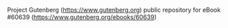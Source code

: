 Project Gutenberg (https://www.gutenberg.org) public repository for eBook #60639 (https://www.gutenberg.org/ebooks/60639)
